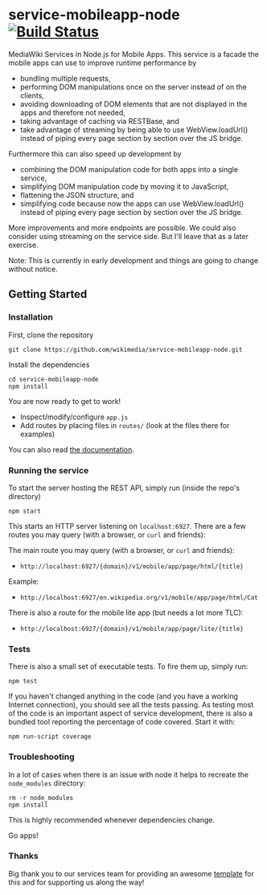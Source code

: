 # service-mobileapp-node [![Build Status](https://travis-ci.org/berndsi/service-mobileapp-node.svg?branch=master)](https://travis-ci.org/berndsi/service-mobileapp-node)

MediaWiki Services in Node.js for Mobile Apps.
This service is a facade the mobile apps can use to improve runtime performance by
* bundling multiple requests,
* performing DOM manipulations once on the server instead of on the clients,
* avoiding downloading of DOM elements that are not displayed in the apps and therefore not needed,
* taking advantage of caching via RESTBase, and
* take advantage of streaming by being able to use WebView.loadUrl() instead of piping every page section by section over the JS bridge.

Furthermore this can also speed up development by
* combining the DOM manipulation code for both apps into a single service,
* simplifying DOM manipulation code by moving it to JavaScript,
* flattening the JSON structure, and
* simplifying code because now the apps can use WebView.loadUrl() instead of piping every page section by section over the JS bridge.

More improvements and more endpoints are possible. We could also consider using streaming on the service side. But I'll leave that as a later exercise.

Note: This is currently in early development and things are going to change without notice.

## Getting Started

### Installation

First, clone the repository

```
git clone https://github.com/wikimedia/service-mobileapp-node.git
```

Install the dependencies

```
cd service-mobileapp-node
npm install
```

You are now ready to get to work!

* Inspect/modify/configure `app.js`
* Add routes by placing files in `routes/` (look at the files there for examples)

You can also read [the documentation](doc/).

### Running the service

To start the server hosting the REST API, simply run (inside the repo's directory)

```
npm start
```

This starts an HTTP server listening on `localhost:6927`. There are a few
routes you may query (with a browser, or `curl` and friends):

The main route you may query (with a browser, or `curl` and friends):
* `http://localhost:6927/{domain}/v1/mobile/app/page/html/{title}`

Example:
* `http://localhost:6927/en.wikipedia.org/v1/mobile/app/page/html/Cat`

There is also a route for the mobile lite app (but needs a lot more TLC):
* `http://localhost:6927/{domain}/v1/mobile/app/page/lite/{title}`

### Tests

There is also a small set of executable tests. To fire them up, simply run:

```
npm test
```

If you haven't changed anything in the code (and you have a working Internet
connection), you should see all the tests passing. As testing most of the code
is an important aspect of service development, there is also a bundled tool
reporting the percentage of code covered. Start it with:

```
npm run-script coverage
```

### Troubleshooting

In a lot of cases when there is an issue with node it helps to recreate the
`node_modules` directory:

```
rm -r node_modules
npm install
```

This is highly recommended whenever dependencies change.

Go apps!

### Thanks

Big thank you to our services team for providing an awesome
[template](https://github.com/wikimedia/service-template-node)
for this and for supporting us along the way!

